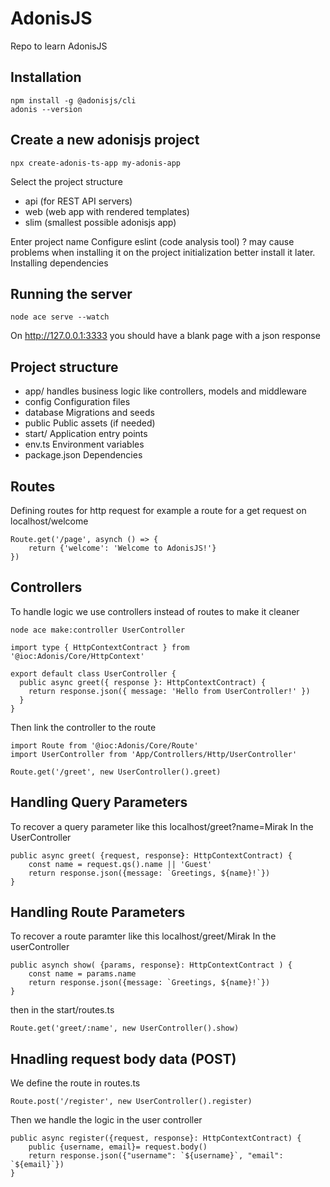 # AdonisJS
Repo to learn AdonisJS

## Installation
```
npm install -g @adonisjs/cli
adonis --version
```

## Create a new adonisjs project
```
npx create-adonis-ts-app my-adonis-app
```
Select the project structure 
- api (for REST API servers)
- web (web app with rendered templates)
- slim (smallest possible adonisjs app)

Enter project name
Configure eslint (code analysis tool) ? may cause problems when installing it on the project initialization better install it later.
Installing dependencies

## Running the server

```
node ace serve --watch
```
On http://127.0.0.1:3333 you should have a blank page with a json response 

## Project structure
- app/
handles business logic like controllers, models and middleware
- config
Configuration files
- database
Migrations and seeds
- public
Public assets (if needed)
- start/
Application entry points
- env.ts
Environment variables
- package.json
Dependencies

## Routes
Defining routes for http request for example a route for a get request on localhost/welcome
```
Route.get('/page', asynch () => {
    return {'welcome': 'Welcome to AdonisJS!'}
})
```
## Controllers
To handle logic we use controllers instead of routes to make it cleaner
```
node ace make:controller UserController
```
```
import type { HttpContextContract } from '@ioc:Adonis/Core/HttpContext'

export default class UserController {
  public async greet({ response }: HttpContextContract) {
    return response.json({ message: 'Hello from UserController!' })
  }
}
```

Then link the controller to the route
```
import Route from '@ioc:Adonis/Core/Route'
import UserController from 'App/Controllers/Http/UserController'

Route.get('/greet', new UserController().greet)
```

## Handling Query Parameters
To recover a query parameter like this localhost/greet?name=Mirak
In the UserController
```
public async greet( {request, response}: HttpContextContract) {
    const name = request.qs().name || 'Guest'
    return response.json({message: `Greetings, ${name}!`})
}
```

## Handling Route Parameters
To recover a route paramter like this localhost/greet/Mirak
In the userController
```
public asynch show( {params, response}: HttpContextContract ) {
    const name = params.name
    return response.json({message: `Greetings, ${name}!`})
}
```
then in the start/routes.ts
```
Route.get('greet/:name', new UserController().show)
```

## Hnadling request body data (POST)
We define the route in routes.ts
```
Route.post('/register', new UserController().register)
```

Then we handle the logic in the user controller
```
public async register({request, response}: HttpContextContract) {
    public {username, email}= request.body()
    return response.json({"username": `${username}`, "email": `${email}`})
}
```